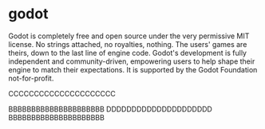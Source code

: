 # godot

Godot is completely free and open source under the very permissive MIT license. No strings attached, no royalties, nothing. The users' games are theirs, down to the last line of engine code. Godot's development is fully independent and community-driven, empowering users to help shape their engine to match their expectations. It is supported by the Godot Foundation not-for-profit.















CCCCCCCCCCCCCCCCCCCCC


BBBBBBBBBBBBBBBBBBBBB
DDDDDDDDDDDDDDDDDDDDD
BBBBBBBBBBBBBBBBBBBBB
